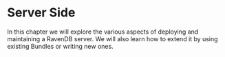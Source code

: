 ﻿# Server Side

In this chapter we will explore the various aspects of deploying and maintaining a RavenDB server. We will also learn how to extend it by using existing Bundles or writing new ones.